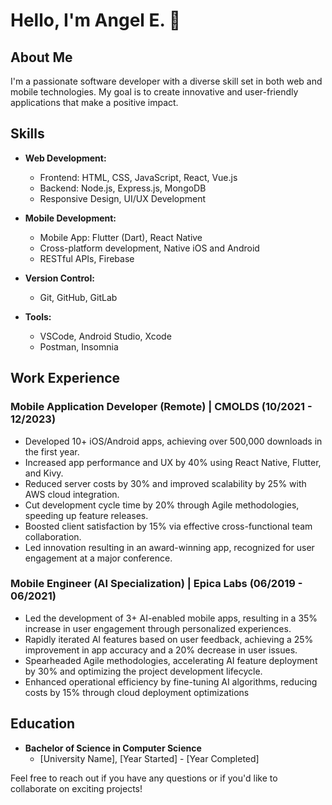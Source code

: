 # Hello, I'm Angel E. 👋

## About Me

I'm a passionate software developer with a diverse skill set in both web and mobile technologies. My goal is to create innovative and user-friendly applications that make a positive impact.

## Skills

- **Web Development:**
  - Frontend: HTML, CSS, JavaScript, React, Vue.js
  - Backend: Node.js, Express.js, MongoDB
  - Responsive Design, UI/UX Development

- **Mobile Development:**
  - Mobile App: Flutter (Dart), React Native
  - Cross-platform development, Native iOS and Android
  - RESTful APIs, Firebase

- **Version Control:**
  - Git, GitHub, GitLab

- **Tools:**
  - VSCode, Android Studio, Xcode
  - Postman, Insomnia

## Work Experience

### Mobile Application Developer (Remote) | CMOLDS (10/2021 - 12/2023)

- Developed 10+ iOS/Android apps, achieving over 500,000 downloads in the first year.
- Increased app performance and UX by 40% using React Native, Flutter, and Kivy.
- Reduced server costs by 30% and improved scalability by 25% with AWS cloud integration.
- Cut development cycle time by 20% through Agile methodologies, speeding up feature
  releases.
- Boosted client satisfaction by 15% via effective cross-functional team collaboration.
- Led innovation resulting in an award-winning app, recognized for user engagement at a major
 conference.

### Mobile Engineer (AI Specialization) | Epica Labs (06/2019 - 06/2021)

- Led the development of 3+ AI-enabled mobile apps, resulting in a 35% increase in user
  engagement through personalized experiences.
- Rapidly iterated AI features based on user feedback, achieving a 25% improvement in app
  accuracy and a 20% decrease in user issues.
- Spearheaded Agile methodologies, accelerating AI feature deployment by 30% and optimizing
  the project development lifecycle.
- Enhanced operational efficiency by fine-tuning AI algorithms, reducing costs by 15% through
  cloud deployment optimizations


## Education

- **Bachelor of Science in Computer Science**
  - [University Name], [Year Started] - [Year Completed]



Feel free to reach out if you have any questions or if you'd like to collaborate on exciting projects!
